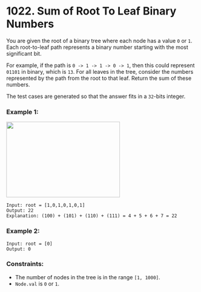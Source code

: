 # 1022. Sum of Root To Leaf Binary Numbers

You are given the root of a binary tree where each node has a value `0` or `1`. Each root-to-leaf path represents a binary number starting with the most significant bit.

For example, if the path is `0 -> 1 -> 1 -> 0 -> 1`, then this could represent `01101` in binary, which is `13`.
For all leaves in the tree, consider the numbers represented by the path from the root to that leaf. Return the sum of these numbers.

The test cases are generated so that the answer fits in a `32`-bits integer.

### Example 1:

<image src="https://assets.leetcode.com/uploads/2019/04/04/sum-of-root-to-leaf-binary-numbers.png" width="300" height="200" />

```
Input: root = [1,0,1,0,1,0,1]
Output: 22
Explanation: (100) + (101) + (110) + (111) = 4 + 5 + 6 + 7 = 22
```

### Example 2:

```
Input: root = [0]
Output: 0
```

### Constraints:

- The number of nodes in the tree is in the range `[1, 1000]`.
- `Node.val` is `0` or `1`.
